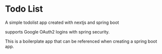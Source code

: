 # Todo List

A simple todolist app created with nextjs and spring boot

supports Google OAuth2 logins with spring security.

This is a boilerplate app that can be referenced when creating a spring boot app.
